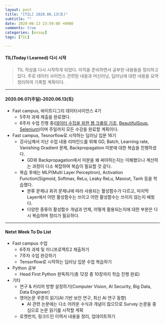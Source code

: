 ```yaml
---
layout: post
title: "[TIL] 2020.06.13(토)"
subtitle: ""
date: 2020-06-13 23:59:00 +0900
comments: true
categories: [essay]
tags: [TIL]

---
```


#### TIL(Today I Learned) 다시 시작

> TIL 작성을 다시 시작하게 되었다. 이직을 준비하면서 공부한 내용들을 정리하고 있다. 주로 데이터 사이언스 관련된 내용과 머신러닝, 딥러닝에 대한 내용을 요약 정리하여 기록할 계획이다.

---

#### 2020.06.07(주일)-2020.06.13(토)
  - Fast campus, 바이트디그리 데이터사이언스 4기
    - 5주차 과제 제출을 완료했다.
    - 6주차 수업 진행 중([데이터 수집을 위한 웹 크롤링 기초](https://github.com/choidslab/bytedegree-datascience/blob/master/Python%20Basics/6%EC%A3%BC%EC%B0%A8%20-%20%EB%8D%B0%EC%9D%B4%ED%84%B0%20%EC%88%98%EC%A7%91(Web%20Crawling).ipynb), [BeautifulSoup](https://github.com/choidslab/bytedegree-datascience/blob/master/Python%20Basics/6%EC%A3%BC%EC%B0%A8%20-%20%EB%8D%B0%EC%9D%B4%ED%84%B0%20%EC%88%98%EC%A7%91(BeautifulSoup4).ipynb), [Selenium](https://github.com/choidslab/bytedegree-datascience/blob/master/Python%20Basics/6%EC%A3%BC%EC%B0%A8%20-%20Selenium%20%EB%AA%A8%EB%93%88%20%ED%99%9C%EC%9A%A9.ipynb))이며 주일까지 모든 수강을 완료할 계획이다.
  - Fast campus, Tesnorflow로 시작하는 딥러닝 입문 16기
    - 강사님께서 지난 수업 내용 리마인드를 위해 GD, Batch, Learning rate, Vanishing Gradient 문제, Backpropagation 미분에 대한 복습을 진행하셨다.
      - GD와 Backpropagation에서 미분을 왜 써야하는지는 이해했으나 계산하는 과정이 다소 복잡하여 복습이 필요할 것 같다.
    - 복습 후에는 MLP(Multi Layer Perceptron), Activation Function(Sigmoid, Softmax, ReLu, Leaky ReLu, Maxout, Tanh 등을 학습했다.
      - 분류 문제냐 회귀 문제냐에 따라 사용되는 활성함수가 다르고, 마지막 Layer에서 어떤 활성함수는 쓰이고 어떤 활성함수는 쓰이지 않는지 배웠다.
      - 다양한 종류의 활성함수 개념과 언제, 어떻게 활용되는지에 대한 부분은 다시 복습하며 정리가 필요하다.

---

#### Netxt Week To Do List
  - Fast campus 수업
    - 6주차 과제 및 미니프로젝트2 제출하기
    - 7주차 수업 완강하기
    - Tensorflow로 시작하는 딥러닝 입문 수업 복습하기
  - Python 공부
    - Head First Python 완독하기(총 12장 중 10장까지 학습 진행 완료)
  - 기타
    - 연구 & 커리어 방향 설정하기(Computer Vision, AI Security, Big Data, Data Engineer)
    - 영어논문 꾸준히 읽기(AI 기반 보안 연구, 최신 AI 연구 동향)
      - AI 관련 논문에는 다소 어려운 수식과 개념이 많으므로 Survey 논문을 중심으로 논문 읽기를 시작할 계획
    - 로켓펀치, 링크드인 이력서 내용을 정리, 업데이트하기
